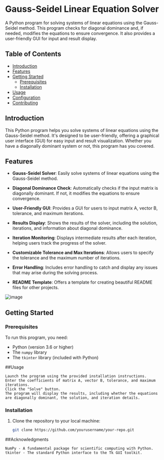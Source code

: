 # Gauss-Seidel Linear Equation Solver



A Python program for solving systems of linear equations using the Gauss-Seidel method. This program checks for diagonal dominance and, if needed, modifies the equations to ensure convergence. It also provides a user-friendly GUI for input and result display.

## Table of Contents

- [Introduction](#introduction)
- [Features](#features)
- [Getting Started](#getting-started)
  - [Prerequisites](#prerequisites)
  - [Installation](#installation)
- [Usage](#usage)
- [Configuration](#configuration)
- [Contributing](#contributing)


## Introduction

This Python program helps you solve systems of linear equations using the Gauss-Seidel method. It's designed to be user-friendly, offering a graphical user interface (GUI) for easy input and result visualization. Whether you have a diagonally dominant system or not, this program has you covered.

## Features

- **Gauss-Seidel Solver**: Easily solve systems of linear equations using the Gauss-Seidel method.

- **Diagonal Dominance Check**: Automatically checks if the input matrix is diagonally dominant. If not, it modifies the equations to ensure convergence.

- **User-Friendly GUI**: Provides a GUI for users to input matrix A, vector B, tolerance, and maximum iterations.

- **Results Display**: Shows the results of the solver, including the solution, iterations, and information about diagonal dominance.

- **Iteration Monitoring**: Displays intermediate results after each iteration, helping users track the progress of the solver.

- **Customizable Tolerance and Max Iterations**: Allows users to specify the tolerance and the maximum number of iterations.

- **Error Handling**: Includes error handling to catch and display any issues that may arise during the solving process.

- **README Template**: Offers a template for creating beautiful README files for other projects.

![image](https://github.com/PranshuRaj1/Gauss_Seidal/assets/139574633/7c5e3b7c-efa5-498f-a86c-f66e46afd71e)

## Getting Started

### Prerequisites

To run this program, you need:

- Python (version 3.6 or higher)
- The `numpy` library
- The `tkinter` library (included with Python)

##Usage

    Launch the program using the provided installation instructions.
    Enter the coefficients of matrix A, vector B, tolerance, and maximum iterations.
    Click the "Solve" button.
    The program will display the results, including whether the equations are diagonally dominant, the solution, and iteration details.

### Installation

1. Clone the repository to your local machine:

   ```bash
   git clone https://github.com/yourusername/your-repo.git

##Acknowledgments

    NumPy - A fundamental package for scientific computing with Python.
    tkinter - The standard Python interface to the Tk GUI toolkit.
